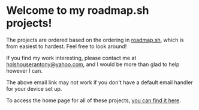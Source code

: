 # Welcome to my roadmap.sh projects!

The projects are ordered based on the ordering in <a href=https://roadmap.sh/projects target="_blank">roadmap.sh</a>, which is from easiest to hardest. Feel free to look around!

If you find my work interesting, please contact me at <a href="mailto:holshouserantony@yahoo.com" target="_blank">holshouserantony@yahoo.com</a>, and I would be more than glad to help however I can.

The above email link may not work if you don't have a default email handler for your device set up.

To access the home page for all of these projects, <a href="https://antonymous1337.github.io/roadmap.sh_projects/">you can find it here</a>.
